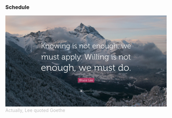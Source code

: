### Schedule 


<div align=center><img src="pic/Bruce-Lee.jpg"></div>
<font color="#BEBEBE">Actually, Lee quoted Goethe</font> 
